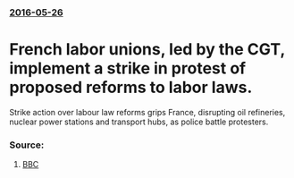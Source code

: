 ### [2016-05-26](/news/2016/05/26/index.md)

# French labor unions, led by the CGT, implement a strike in protest of proposed reforms to labor laws. 

Strike action over labour law reforms grips France, disrupting oil refineries, nuclear power stations and transport hubs, as police battle protesters.


### Source:

1. [BBC](http://www.bbc.com/news/world-europe-36385778)
